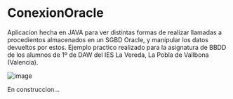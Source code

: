 # ConexionOracle

Aplicacion hecha en JAVA para ver distintas formas de realizar llamadas a procedientos almacenados en un SGBD Oracle, y manipular los datos devueltos por estos.
Ejemplo practico realizado para la asignatura de BBDD de los alumnos de 1º de DAW del IES La Vereda, La Pobla de Vallbona (Valencia).

![image](http://joaalsai.com/wp-content/uploads/2018/05/OracleMundialJava.png)

En construccion...
